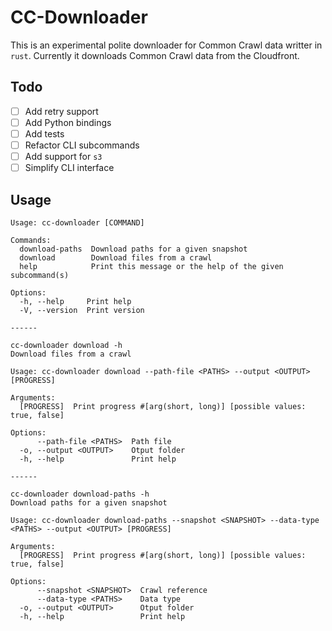 # CC-Downloader

This is an experimental polite downloader for Common Crawl data writter in `rust`. Currently it downloads Common Crawl data from the Cloudfront.

## Todo

- [ ] Add retry support
- [ ] Add Python bindings
- [ ] Add tests
- [ ] Refactor CLI subcommands
- [ ] Add support for `s3`
- [ ] Simplify CLI interface

## Usage

```text
Usage: cc-downloader [COMMAND]

Commands:
  download-paths  Download paths for a given snapshot
  download        Download files from a crawl
  help            Print this message or the help of the given subcommand(s)

Options:
  -h, --help     Print help
  -V, --version  Print version

------

cc-downloader download -h
Download files from a crawl

Usage: cc-downloader download --path-file <PATHS> --output <OUTPUT> [PROGRESS]

Arguments:
  [PROGRESS]  Print progress #[arg(short, long)] [possible values: true, false]

Options:
      --path-file <PATHS>  Path file
  -o, --output <OUTPUT>    Otput folder
  -h, --help               Print help

------

cc-downloader download-paths -h
Download paths for a given snapshot

Usage: cc-downloader download-paths --snapshot <SNAPSHOT> --data-type <PATHS> --output <OUTPUT> [PROGRESS]

Arguments:
  [PROGRESS]  Print progress #[arg(short, long)] [possible values: true, false]

Options:
      --snapshot <SNAPSHOT>  Crawl reference
      --data-type <PATHS>    Data type
  -o, --output <OUTPUT>      Otput folder
  -h, --help                 Print help
```

